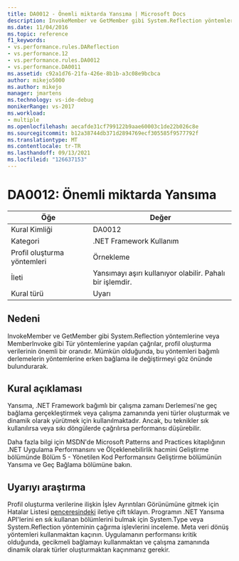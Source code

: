 ```yaml
---
title: DA0012 - Önemli miktarda Yansıma | Microsoft Docs
description: InvokeMember ve GetMember gibi System.Reflection yöntemlerine veya MemberInvoke gibi Tür yöntemlerine yapılan çağrılar, profil oluşturma verilerinin önemli bir oranıdır.
ms.date: 11/04/2016
ms.topic: reference
f1_keywords:
- vs.performance.rules.DAReflection
- vs.performance.12
- vs.performance.rules.DA0012
- vs.performance.DA0011
ms.assetid: c92a1d76-21fa-426e-8b1b-a3c08e9bcbca
author: mikejo5000
ms.author: mikejo
manager: jmartens
ms.technology: vs-ide-debug
monikerRange: vs-2017
ms.workload:
- multiple
ms.openlocfilehash: aecafde31cf799122b9aae60003c1de22b026c8e
ms.sourcegitcommit: b12a38744db371d2894769ecf305585f9577792f
ms.translationtype: MT
ms.contentlocale: tr-TR
ms.lasthandoff: 09/13/2021
ms.locfileid: "126637153"
---
```

# <a name="da0012-significant-amount-of-reflection"></a>DA0012: Önemli miktarda Yansıma

|Öğe|Değer|
|-|-|
|Kural Kimliği|DA0012|
|Kategori|.NET Framework Kullanım|
|Profil oluşturma yöntemleri|Örnekleme|
|İleti|Yansımayı aşırı kullanıyor olabilir. Pahalı bir işlemdir.|
|Kural türü|Uyarı|

## <a name="cause"></a>Nedeni
 InvokeMember ve GetMember gibi System.Reflection yöntemlerine veya MemberInvoke gibi Tür yöntemlerine yapılan çağrılar, profil oluşturma verilerinin önemli bir oranıdır. Mümkün olduğunda, bu yöntemleri bağımlı derlemelerin yöntemlerine erken bağlama ile değiştirmeyi göz önünde bulundurarak.

## <a name="rule-description"></a>Kural açıklaması
 Yansıma, .NET Framework bağımlı bir çalışma zamanı Derlemesi'ne geç bağlama gerçekleştirmek veya çalışma zamanında yeni türler oluşturmak ve dinamik olarak yürütmek için kullanılmaktadır. Ancak, bu teknikler sık kullanılırsa veya sıkı döngülerde çağrılırsa performansı düşürebilir.

 Daha fazla bilgi [](/previous-versions/msp-n-p/ff647790(v=pandp.10)#reflection-and-late-binding) için MSDN'de Microsoft Patterns and Practices kitaplığının .NET Uygulama Performansını ve Ölçeklenebilirlik hacmini Geliştirme bölümünde Bölüm 5 - Yönetilen Kod Performansını Geliştirme bölümünün Yansıma ve Geç Bağlama bölümüne bakın.

## <a name="how-to-investigate-a-warning"></a>Uyarıyı araştırma
 Profil oluşturma verilerine ilişkin İşlev Ayrıntıları Görünümüne gitmek için Hatalar Listesi [penceresindeki](../profiling/function-details-view.md) iletiye çift tıklayın. Programın .NET Yansıma API'lerini en sık kullanan bölümlerini bulmak için System.Type veya System.Reflection yönteminin çağırma işlevlerini inceleme. Meta veri dönüş yöntemleri kullanmaktan kaçının. Uygulamanın performansı kritik olduğunda, gecikmeli bağlamayı kullanmaktan ve çalışma zamanında dinamik olarak türler oluşturmaktan kaçınmanız gerekir.
